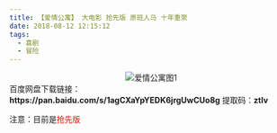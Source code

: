 ```yaml
---
title: 【爱情公寓】 大电影 抢先版 原班人马 十年重聚
date: 2018-08-12 12:15:12
tags:
  - 喜剧
  - 冒险
---
```

<div align=center>
    <img src="/assets/images/a/3/aqgy/1.jpg" alt="爱情公寓图1">
</div>
<!-- more -->
百度网盘下载链接：
<b>https://pan.baidu.com/s/1agCXaYpYEDK6jrgUwCUo8g</b>
提取码：<b>ztlv</b>

注意：目前是<span style="color: red">抢先版</span>

